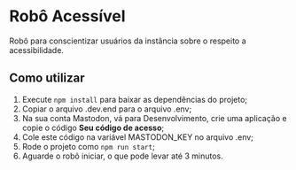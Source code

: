 # Robô Acessível

Robô para conscientizar usuários da instância sobre o respeito a acessibilidade.

## Como utilizar

1. Execute ```npm install``` para baixar as dependências do projeto;
1. Copiar o arquivo .dev.end para o arquivo .env;
2. Na sua conta Mastodon, vá para Desenvolvimento, crie uma aplicação e copie o código **Seu código de acesso**;
3. Cole este código na variável MASTODON_KEY no arquivo .env;
4. Rode o projeto como ```npm run start```;
5. Aguarde o robô iniciar, o que pode levar até 3 minutos.
